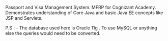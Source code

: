 Passport and Visa Management System. MFRP for Cognizant Academy.
Demonstrates understanding of Core Java and basic Java EE concepts like JSP and Servlets.

P.S : - The database used here is Oracle 11g . To use MySQL or anything else the queries would need to be converted.
